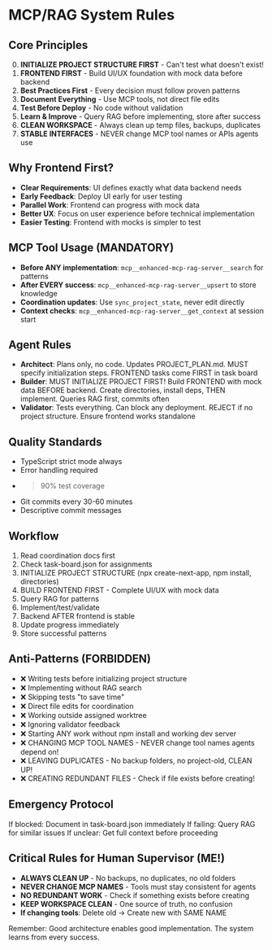 # MCP/RAG System Rules

## Core Principles
0. **INITIALIZE PROJECT STRUCTURE FIRST** - Can't test what doesn't exist!
1. **FRONTEND FIRST** - Build UI/UX foundation with mock data before backend
2. **Best Practices First** - Every decision must follow proven patterns
3. **Document Everything** - Use MCP tools, not direct file edits
4. **Test Before Deploy** - No code without validation
5. **Learn & Improve** - Query RAG before implementing, store after success
6. **CLEAN WORKSPACE** - Always clean up temp files, backups, duplicates
7. **STABLE INTERFACES** - NEVER change MCP tool names or APIs agents use

## Why Frontend First?
- **Clear Requirements**: UI defines exactly what data backend needs
- **Early Feedback**: Deploy UI early for user testing
- **Parallel Work**: Frontend can progress with mock data
- **Better UX**: Focus on user experience before technical implementation
- **Easier Testing**: Frontend with mocks is simpler to test

## MCP Tool Usage (MANDATORY)
- **Before ANY implementation**: `mcp__enhanced-mcp-rag-server__search` for patterns
- **After EVERY success**: `mcp__enhanced-mcp-rag-server__upsert` to store knowledge
- **Coordination updates**: Use `sync_project_state`, never edit directly
- **Context checks**: `mcp__enhanced-mcp-rag-server__get_context` at session start

## Agent Rules
- **Architect**: Plans only, no code. Updates PROJECT_PLAN.md. MUST specify initialization steps. FRONTEND tasks come FIRST in task board
- **Builder**: MUST INITIALIZE PROJECT FIRST! Build FRONTEND with mock data BEFORE backend. Create directories, install deps, THEN implement. Queries RAG first, commits often
- **Validator**: Tests everything. Can block any deployment. REJECT if no project structure. Ensure frontend works standalone

## Quality Standards
- TypeScript strict mode always
- Error handling required
- >90% test coverage
- Git commits every 30-60 minutes
- Descriptive commit messages

## Workflow
1. Read coordination docs first
2. Check task-board.json for assignments
3. INITIALIZE PROJECT STRUCTURE (npx create-next-app, npm install, directories)
4. BUILD FRONTEND FIRST - Complete UI/UX with mock data
5. Query RAG for patterns
6. Implement/test/validate
7. Backend AFTER frontend is stable
8. Update progress immediately
9. Store successful patterns

## Anti-Patterns (FORBIDDEN)
- ❌ Writing tests before initializing project structure
- ❌ Implementing without RAG search
- ❌ Skipping tests "to save time"
- ❌ Direct file edits for coordination
- ❌ Working outside assigned worktree
- ❌ Ignoring validator feedback
- ❌ Starting ANY work without npm install and working dev server
- ❌ CHANGING MCP TOOL NAMES - NEVER change tool names agents depend on!
- ❌ LEAVING DUPLICATES - No backup folders, no project-old, CLEAN UP!
- ❌ CREATING REDUNDANT FILES - Check if file exists before creating!

## Emergency Protocol
If blocked: Document in task-board.json immediately
If failing: Query RAG for similar issues
If unclear: Get full context before proceeding

## Critical Rules for Human Supervisor (ME!)
- **ALWAYS CLEAN UP** - No backups, no duplicates, no old folders
- **NEVER CHANGE MCP NAMES** - Tools must stay consistent for agents
- **NO REDUNDANT WORK** - Check if something exists before creating
- **KEEP WORKSPACE CLEAN** - One source of truth, no confusion
- **If changing tools**: Delete old → Create new with SAME NAME

Remember: Good architecture enables good implementation. The system learns from every success.